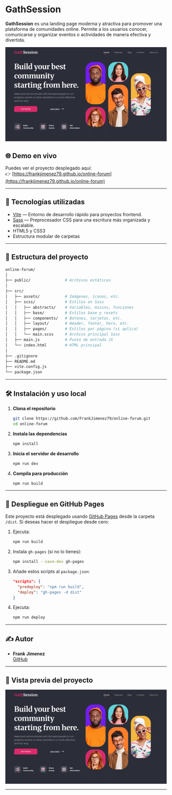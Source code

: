 # GathSession

**GathSession** es una landing page moderna y atractiva para promover una plataforma de comunidades online. Permite a los usuarios conocer, comunicarse y organizar eventos o actividades de manera efectiva y divertida.

![Preview](public/img/Proyecto-Online-Forum-05-20-2025_06_53_PM.png)

## 🌐 Demo en vivo

Puedes ver el proyecto desplegado aquí:  
👉 [https://frankjimenez79.github.io/online-forum](https://frankjimenez79.github.io/online-forum)

---

## 🚀 Tecnologías utilizadas

- [Vite](https://vitejs.dev/) — Entorno de desarrollo rápido para proyectos frontend.
- [Sass](https://sass-lang.com/) — Preprocesador CSS para una escritura más organizada y escalable.
- HTML5 y CSS3
- Estructura modular de carpetas

---

## 📁 Estructura del proyecto

```bash
online-forum/
│
├── public/               # Archivos estáticos
│
├── src/
│   ├── assets/           # Imágenes, íconos, etc.
│   ├── scss/             # Estilos en Sass
│   │   ├── abstracts/    # Variables, mixins, funciones
│   │   ├── base/         # Estilos base y resets
│   │   ├── components/   # Botones, tarjetas, etc.
│   │   ├── layout/       # Header, footer, hero, etc.
│   │   ├── pages/        # Estilos por página (si aplica)
│   │   └── main.scss     # Archivo principal Sass
│   ├── main.js           # Punto de entrada JS
│   └── index.html        # HTML principal
│
├── .gitignore
├── README.md
├── vite.config.js
└── package.json
```

---

## 🛠️ Instalación y uso local

1. **Clona el repositorio**
   ```bash
   git clone https://github.com/FrankJimenez79/online-forum.git
   cd online-forum
   ```

2. **Instala las dependencias**
   ```bash
   npm install
   ```

3. **Inicia el servidor de desarrollo**
   ```bash
   npm run dev
   ```

4. **Compila para producción**
   ```bash
   npm run build
   ```

---

## 🚀 Despliegue en GitHub Pages

Este proyecto está desplegado usando [GitHub Pages](https://pages.github.com/) desde la carpeta `/dist`. Si deseas hacer el despliegue desde cero:

1. Ejecuta:
   ```bash
   npm run build
   ```
2. Instala `gh-pages` (si no lo tienes):
   ```bash
   npm install --save-dev gh-pages
   ```

3. Añade estos scripts al `package.json`:
   ```json
   "scripts": {
     "predeploy": "npm run build",
     "deploy": "gh-pages -d dist"
   }
   ```

4. Ejecuta:
   ```bash
   npm run deploy
   ```

---

## ✍️ Autor

- **Frank Jimenez**  
  [GitHub](https://github.com/FrankJimenez79)

---

## 📸 Vista previa del proyecto

![Preview del proyecto](public/img/Proyecto-Online-Forum-05-20-2025_06_53_PM.png)

---
